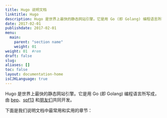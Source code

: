 ```yaml
---
title: Hugo 说明文档
linktitle: Hugo
description: Hugo 是世界上最快的静态网站引擎。它是用 Go (即 Golang) 编程语言所写成，由 bep、spf13 和朋友们共同开发。
date: 2017-02-01
publishdate: 2017-02-01
menu:
  main:
    parent: "section name"
    weight: 01
weight: 01	#rem
draft: false
slug:
aliases: []
toc: false
layout: documentation-home
isCJKLanguage: true
---
```

Hugo 是世界上最快的静态网站引擎。它是用 Go (即 Golang) 编程语言所写成，由 [bep](https://github.com/bep)、[spf13](https://github.com/spf13) 和[朋友们](https://github.com/gohugoio/hugo/graphs/contributors)共同开发。

下面是我们说明文档中最常用和实用的章节：
